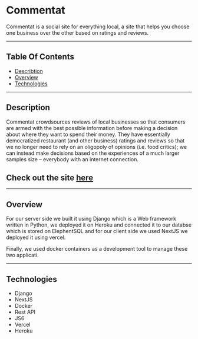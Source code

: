 # Commentat

Commentat is a social site for everything local, a site that helps you choose one business
over the other based on ratings and reviews. 

______

## Table Of Contents

* [Describtion](#desc)
* [Overview](#over)
* [Technologies](#tech)

_________


<a name="desc"></a>

## Description

Commentat crowdsources reviews of local businesses so that consumers are armed with the best possible information before making a decision about where they want to spend their money. They have essentially democratized restaurant (and other business) ratings and reviews so that we no longer need to rely on an oligopoly of opinions (i.e. food critics); we can instead make decisions based on the experiences of a much larger samples size – everybody with an internet connection.

## Check out the site [here](https://yalla-business.vercel.app/)

____________

<a name="over"></a>

## Overview

For our server side we built it using Django 
which is a Web framework written in Python, 
we deployed it on Heroku and connected it 
to our databse which is stored on ElephentSQL
and for our client side we used NextJS 
we deployed it using vercel.

Finally, we used docker containers
as a development tool to manage these two 
applicati.



_______________

<a name="tech"></a>

## Technologies

* Django
* NextJS
* Docker
* Rest API
* JS6
* Vercel
* Heroku

